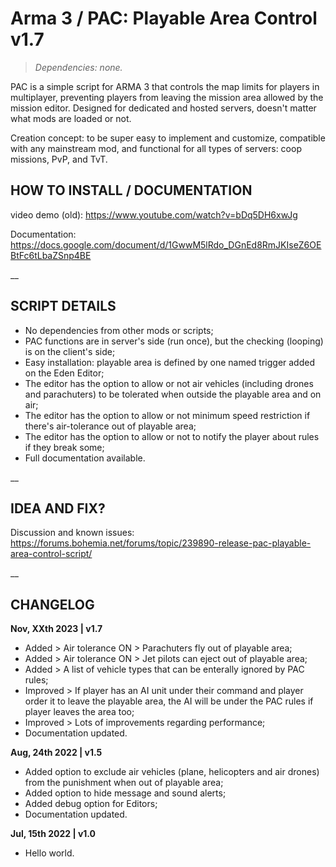 # Arma 3 / PAC: Playable Area Control v1.7
>*Dependencies: none.*

PAC is a simple script for ARMA 3 that controls the map limits for players in multiplayer, preventing players from leaving the mission area allowed by the mission editor. Designed for dedicated and hosted servers, doesn't matter what mods are loaded or not.

Creation concept: to be super easy to implement and customize, compatible with any mainstream mod, and functional for all types of servers: coop missions, PvP, and TvT.

## HOW TO INSTALL / DOCUMENTATION

video demo (old): https://www.youtube.com/watch?v=bDq5DH6xwJg

Documentation: https://docs.google.com/document/d/1GwwM5lRdo_DGnEd8RmJKIseZ6OEBtFc6tLbaZSnp4BE

__

## SCRIPT DETAILS

- No dependencies from other mods or scripts;
- PAC functions are in server's side (run once), but the checking (looping) is on the client's side;
- Easy installation: playable area is defined by one named trigger added on the Eden Editor;
- The editor has the option to allow or not air vehicles (including drones and parachuters) to be tolerated when outside the playable area and on air;
- The editor has the option to allow or not minimum speed restriction if there's air-tolerance out of playable area;
- The editor has the option to allow or not to notify the player about rules if they break some;
- Full documentation available.

__

## IDEA AND FIX?

Discussion and known issues: https://forums.bohemia.net/forums/topic/239890-release-pac-playable-area-control-script/

__

## CHANGELOG

**Nov, XXth 2023 | v1.7**
- Added > Air tolerance ON > Parachuters fly out of playable area;
- Added > Air tolerance ON > Jet pilots can eject out of playable area;
- Added > A list of vehicle types that can be enterally ignored by PAC rules;
- Improved > If player has an AI unit under their command and player order it to leave the playable area, the AI will be under the PAC rules if player leaves the area too;
- Improved > Lots of improvements regarding performance;
- Documentation updated. 

**Aug, 24th 2022 | v1.5**
- Added option to exclude air vehicles (plane, helicopters and air drones) from the punishment when out of playable area;
- Added option to hide message and sound alerts;
- Added debug option for Editors;
- Documentation updated.

**Jul, 15th 2022 | v1.0**
- Hello world.
